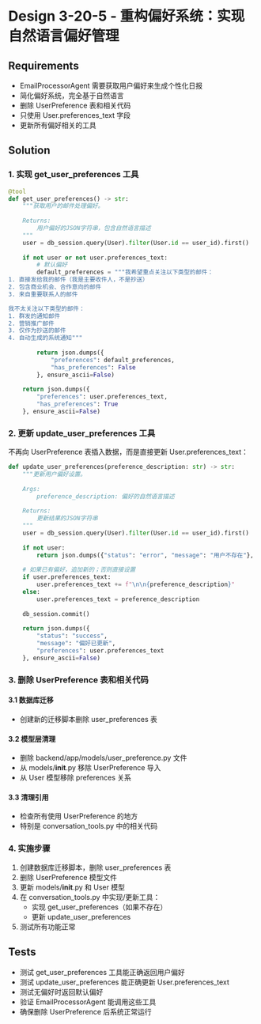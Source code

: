 # Design 3-20-5 - 重构偏好系统：实现自然语言偏好管理

## Requirements
- EmailProcessorAgent 需要获取用户偏好来生成个性化日报
- 简化偏好系统，完全基于自然语言
- 删除 UserPreference 表和相关代码
- 只使用 User.preferences_text 字段
- 更新所有偏好相关的工具

## Solution

### 1. 实现 get_user_preferences 工具
```python
@tool
def get_user_preferences() -> str:
    """获取用户的邮件处理偏好。
    
    Returns:
        用户偏好的JSON字符串，包含自然语言描述
    """
    user = db_session.query(User).filter(User.id == user_id).first()
    
    if not user or not user.preferences_text:
        # 默认偏好
        default_preferences = """我希望重点关注以下类型的邮件：
1. 直接发给我的邮件（我是主要收件人，不是抄送）
2. 包含商业机会、合作意向的邮件
3. 来自重要联系人的邮件

我不太关注以下类型的邮件：
1. 群发的通知邮件
2. 营销推广邮件
3. 仅作为抄送的邮件
4. 自动生成的系统通知"""
        
        return json.dumps({
            "preferences": default_preferences,
            "has_preferences": False
        }, ensure_ascii=False)
    
    return json.dumps({
        "preferences": user.preferences_text,
        "has_preferences": True
    }, ensure_ascii=False)
```

### 2. 更新 update_user_preferences 工具
不再向 UserPreference 表插入数据，而是直接更新 User.preferences_text：
```python
def update_user_preferences(preference_description: str) -> str:
    """更新用户偏好设置。
    
    Args:
        preference_description: 偏好的自然语言描述
        
    Returns:
        更新结果的JSON字符串
    """
    user = db_session.query(User).filter(User.id == user_id).first()
    
    if not user:
        return json.dumps({"status": "error", "message": "用户不存在"}, ensure_ascii=False)
    
    # 如果已有偏好，追加新的；否则直接设置
    if user.preferences_text:
        user.preferences_text += f"\n\n{preference_description}"
    else:
        user.preferences_text = preference_description
    
    db_session.commit()
    
    return json.dumps({
        "status": "success",
        "message": "偏好已更新",
        "preferences": user.preferences_text
    }, ensure_ascii=False)
```

### 3. 删除 UserPreference 表和相关代码

#### 3.1 数据库迁移
- 创建新的迁移脚本删除 user_preferences 表

#### 3.2 模型层清理
- 删除 backend/app/models/user_preference.py 文件
- 从 models/__init__.py 移除 UserPreference 导入
- 从 User 模型移除 preferences 关系

#### 3.3 清理引用
- 检查所有使用 UserPreference 的地方
- 特别是 conversation_tools.py 中的相关代码

### 4. 实施步骤
1. 创建数据库迁移脚本，删除 user_preferences 表
2. 删除 UserPreference 模型文件
3. 更新 models/__init__.py 和 User 模型
4. 在 conversation_tools.py 中实现/更新工具：
   - 实现 get_user_preferences（如果不存在）
   - 更新 update_user_preferences
5. 测试所有功能正常

## Tests
- 测试 get_user_preferences 工具能正确返回用户偏好
- 测试 update_user_preferences 能正确更新 User.preferences_text
- 测试无偏好时返回默认偏好
- 验证 EmailProcessorAgent 能调用这些工具
- 确保删除 UserPreference 后系统正常运行